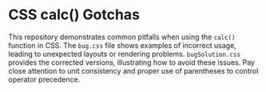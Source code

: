 # CSS calc() Gotchas
This repository demonstrates common pitfalls when using the `calc()` function in CSS.  The `bug.css` file shows examples of incorrect usage, leading to unexpected layouts or rendering problems.  `bugSolution.css` provides the corrected versions, illustrating how to avoid these issues.  Pay close attention to unit consistency and proper use of parentheses to control operator precedence.